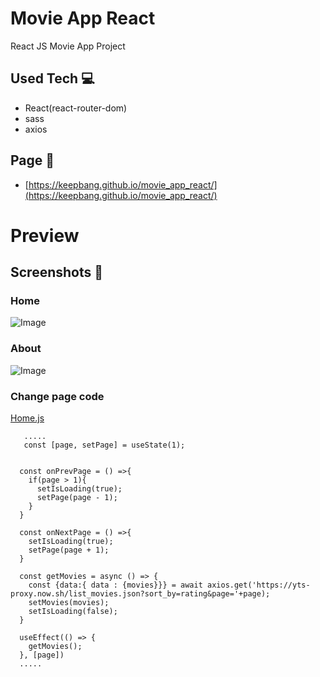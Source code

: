 # Movie App React

React JS Movie App Project

## Used Tech 💻
- React(react-router-dom)
- sass
- axios

## Page 🎇
- [https://keepbang.github.io/movie_app_react/](https://keepbang.github.io/movie_app_react/)

# Preview

## Screenshots 📸

### Home
![Image](https://user-images.githubusercontent.com/38740455/96079487-db0d8100-0eef-11eb-854f-2012887104b9.png)

### About
![Image](https://user-images.githubusercontent.com/38740455/96079587-13ad5a80-0ef0-11eb-810a-07a93d7298fc.png)

### Change page code
[Home.js](https://github.com/keepbang/movie_app_react/blob/master/src/routes/Home.js)
```
   .....
   const [page, setPage] = useState(1);
  

  const onPrevPage = () =>{
    if(page > 1){
      setIsLoading(true);
      setPage(page - 1);
    }
  }

  const onNextPage = () =>{
    setIsLoading(true);
    setPage(page + 1);
  }

  const getMovies = async () => {
    const {data:{ data : {movies}}} = await axios.get('https://yts-proxy.now.sh/list_movies.json?sort_by=rating&page='+page);
    setMovies(movies);
    setIsLoading(false);
  }

  useEffect(() => {
    getMovies();
  }, [page])
  .....
```
